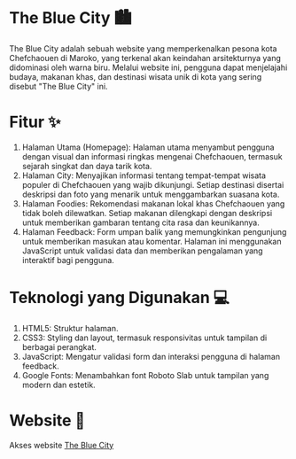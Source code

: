 # The Blue City 🏙
The Blue City adalah sebuah website yang memperkenalkan pesona kota Chefchaouen di Maroko, yang terkenal akan keindahan arsitekturnya yang didominasi oleh warna biru. Melalui website ini, pengguna dapat menjelajahi budaya, makanan khas, dan destinasi wisata unik di kota yang sering disebut "The Blue City" ini.

# Fitur ✨
1. Halaman Utama (Homepage): Halaman utama menyambut pengguna dengan visual dan informasi ringkas mengenai Chefchaouen, termasuk sejarah singkat dan daya tarik kota.
2. Halaman City: Menyajikan informasi tentang tempat-tempat wisata populer di Chefchaouen yang wajib dikunjungi. Setiap destinasi disertai deskripsi dan foto yang menarik untuk menggambarkan suasana kota.
3. Halaman Foodies: Rekomendasi makanan lokal khas Chefchaouen yang tidak boleh dilewatkan. Setiap makanan dilengkapi dengan deskripsi untuk memberikan gambaran tentang cita rasa dan keunikannya.
4. Halaman Feedback: Form umpan balik yang memungkinkan pengunjung untuk memberikan masukan atau komentar. Halaman ini menggunakan JavaScript untuk validasi data dan memberikan pengalaman yang interaktif bagi pengguna.

# Teknologi yang Digunakan 💻
1. HTML5: Struktur halaman.
2. CSS3: Styling dan layout, termasuk responsivitas untuk tampilan di berbagai perangkat.
3. JavaScript: Mengatur validasi form dan interaksi pengguna di halaman feedback.
4. Google Fonts: Menambahkan font Roboto Slab untuk tampilan yang modern dan estetik.

# Website 🔮
Akses website [The Blue City](https://aszteroid.github.io/L0124089_AzZahraSamPutri_LearningLabs/)
